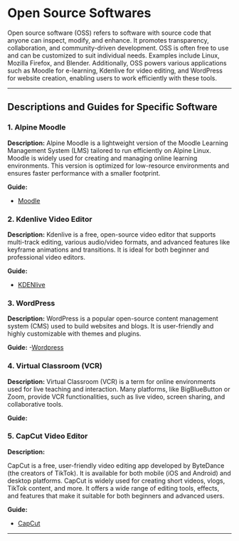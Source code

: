 # Open Source Softwares

Open source software (OSS) refers to software with source code that anyone can inspect, modify, and enhance. It promotes transparency, collaboration, and community-driven development. OSS is often free to use and can be customized to suit individual needs. Examples include Linux, Mozilla Firefox, and Blender. Additionally, OSS powers various applications such as Moodle for e-learning, Kdenlive for video editing, and WordPress for website creation, enabling users to work efficiently with these tools.

---

## **Descriptions and Guides for Specific Software**

### **1. Alpine Moodle**
**Description:**
Alpine Moodle is a lightweight version of the Moodle Learning Management System (LMS) tailored to run efficiently on Alpine Linux. Moodle is widely used for creating and managing online learning environments. This version is optimized for low-resource environments and ensures faster performance with a smaller footprint.

**Guide:**
- [Moodle](https://github.com/LEARN-LK/lms/tree/master)


### **2. Kdenlive Video Editor**
**Description:**
Kdenlive is a free, open-source video editor that supports multi-track editing, various audio/video formats, and advanced features like keyframe animations and transitions. It is ideal for both beginner and professional video editors.

**Guide:**
- [KDENlive](https://github.com/LEARN-LK/lms/blob/master/DaVinci-Resolve.md)
  
### **3. WordPress**
**Description:**
WordPress is a popular open-source content management system (CMS) used to build websites and blogs. It is user-friendly and highly customizable with themes and plugins.

**Guide:**
-[Wordpress](https://github.com/LEARN-LK/Open-Source-Softwares/blob/main/wp.md)

### **4. Virtual Classroom (VCR)**
**Description:**
Virtual Classroom (VCR) is a term for online environments used for live teaching and interaction. Many platforms, like BigBlueButton or Zoom, provide VCR functionalities, such as live video, screen sharing, and collaborative tools.

**Guide:**

### **5. CapCut Video Editor**
**Description:**

CapCut is a free, user-friendly video editing app developed by ByteDance (the creators of TikTok). It is available for both mobile (iOS and Android) and desktop platforms. CapCut is widely used for creating short videos, vlogs, TikTok content, and more. It offers a wide range of editing tools, effects, and features that make it suitable for both beginners and advanced users.

**Guide:**
- [CapCut](https://github.com/LEARN-LK/Open-Source-Softwares/blob/main/CapCut.md)




---

